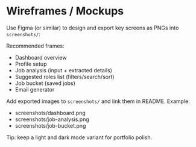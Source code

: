 # Wireframes / Mockups

Use Figma (or similar) to design and export key screens as PNGs into `screenshots/`:

Recommended frames:
- Dashboard overview
- Profile setup
- Job analysis (input + extracted details)
- Suggested roles list (filters/search/sort)
- Job bucket (saved jobs)
- Email generator

Add exported images to `screenshots/` and link them in README. Example:

- screenshots/dashboard.png
- screenshots/job-analysis.png
- screenshots/job-bucket.png

Tip: keep a light and dark mode variant for portfolio polish. 